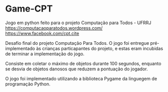 # Game-CPT
Jogo em python feito para o projeto Computação para Todos - UFRRJ
https://computacaoparatodos.wordpress.com/
https://www.facebook.com/cpt.cite

Desafio final do projeto Computação Para Todos.
O jogo foi entregue pré- implementado às crianças particapantes do projeto, e estas eram incubidas de terminar a implementação do jogo.  

Consiste em coletar o máximo de objetos durante 100 segundos, enquanto se desvia de objetos danosos que reduzem a pontuação do jogador. 

O jogo foi implementado utilizando a biblioteca Pygame da linguegem de programação Python.
